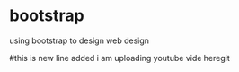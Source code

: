 # bootstrap
using bootstrap to design web design

#this is new line  added
i am uploading youtube vide heregit 